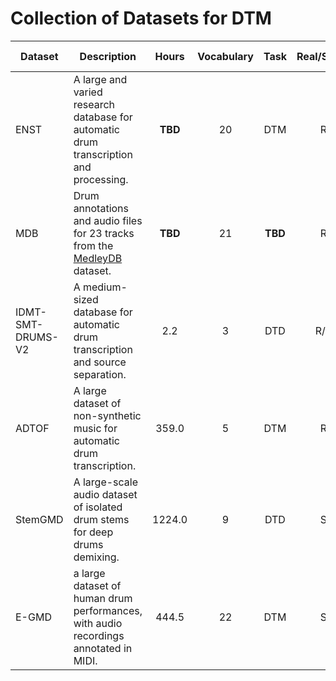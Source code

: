 # Collection of Datasets for DTM

|  Dataset  |  Description |  Hours  |  Vocabulary  |  Task  |  Real/Synth  |  Date of download  |
| --------- | ------------ | :-----: | :----------: | :----: | :----------: | -----------------: |
| ENST | A large and varied research database for automatic drum transcription and processing. | **TBD** | 20 | DTM | R | **TBD** |
| MDB | Drum annotations and audio files for 23 tracks from the [MedleyDB](http://medleydb.weebly.com/) dataset. | **TBD** | 21 | **TBD** | R | **TBD** |
| IDMT-SMT-DRUMS-V2 | A medium-sized database for automatic drum transcription and source separation. | 2.2 | 3 | DTD | R/S | **TBD** |
| ADTOF | A large dataset of non-synthetic music for automatic drum transcription. | 359.0 | 5 | DTM | R | 2024-09-27 |
| StemGMD | A large-scale audio dataset of isolated drum stems for deep drums demixing. | 1224.0 | 9 | DTD | S | **TBD** |
| E-GMD | a large dataset of human drum performances, with audio recordings annotated in MIDI. | 444.5 | 22 | DTM | S | **TBD** |